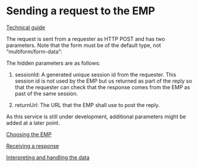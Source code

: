 Sending a request to the EMP
============================

[Technical guide](technical-guide.md)

The request is sent from a requester as HTTP POST and has two parameters. Note that the form must be of the default type, not “multiform/form-data”:

The hidden parameters are as follows:

1. sessionId: A generated unique session id from the requester. This session id is not used by the EMP but us returned as part of the reply so that the requester can check that the response comes from the EMP as past of the same session.

2. returnUrl: The URL that the EMP shall use to post the reply.

As this service is still under development, additional parameters might be added at a later point.

[Choosing the EMP](choosing-the-emp.md)

[Receiving a response](receiving-a-response.md)

[Interpreting and handling the data](interpreting-and-handling-the-data.md)